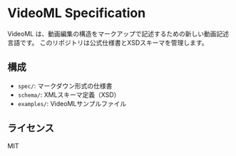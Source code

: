 # VideoML Specification

VideoML は、動画編集の構造をマークアップで記述するための新しい動画記述言語です。
このリポジトリは公式仕様書とXSDスキーマを管理します。

## 構成
- `spec/`: マークダウン形式の仕様書
- `schema/`: XMLスキーマ定義（XSD）
- `examples/`: VideoMLサンプルファイル

## ライセンス
MIT
